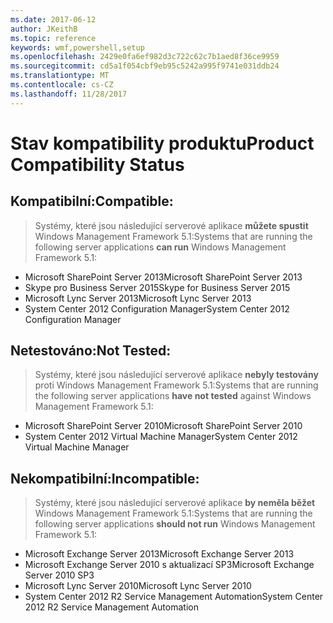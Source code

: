 ```yaml
---
ms.date: 2017-06-12
author: JKeithB
ms.topic: reference
keywords: wmf,powershell,setup
ms.openlocfilehash: 2429e0fa6ef982d3c722c62c7b1aed8f36ce9959
ms.sourcegitcommit: cd5a1f054cbf9eb95c5242a995f9741e031ddb24
ms.translationtype: MT
ms.contentlocale: cs-CZ
ms.lasthandoff: 11/28/2017
---
```

# <a name="product-compatibility-status"></a><span data-ttu-id="05d2f-102">Stav kompatibility produktu</span><span class="sxs-lookup"><span data-stu-id="05d2f-102">Product Compatibility Status</span></span>

## <a name="compatible"></a><span data-ttu-id="05d2f-103">Kompatibilní:</span><span class="sxs-lookup"><span data-stu-id="05d2f-103">Compatible:</span></span>
> <span data-ttu-id="05d2f-104">Systémy, které jsou následující serverové aplikace **můžete spustit** Windows Management Framework 5.1:</span><span class="sxs-lookup"><span data-stu-id="05d2f-104">Systems that are running the following server applications **can run** Windows Management Framework 5.1:</span></span>

- <span data-ttu-id="05d2f-105">Microsoft SharePoint Server 2013</span><span class="sxs-lookup"><span data-stu-id="05d2f-105">Microsoft SharePoint Server 2013</span></span>
- <span data-ttu-id="05d2f-106">Skype pro Business Server 2015</span><span class="sxs-lookup"><span data-stu-id="05d2f-106">Skype for Business Server 2015</span></span>
- <span data-ttu-id="05d2f-107">Microsoft Lync Server 2013</span><span class="sxs-lookup"><span data-stu-id="05d2f-107">Microsoft Lync Server 2013</span></span>
- <span data-ttu-id="05d2f-108">System Center 2012 Configuration Manager</span><span class="sxs-lookup"><span data-stu-id="05d2f-108">System Center 2012 Configuration Manager</span></span>

## <a name="not-tested"></a><span data-ttu-id="05d2f-109">Netestováno:</span><span class="sxs-lookup"><span data-stu-id="05d2f-109">Not Tested:</span></span>
> <span data-ttu-id="05d2f-110">Systémy, které jsou následující serverové aplikace **nebyly testovány** proti Windows Management Framework 5.1:</span><span class="sxs-lookup"><span data-stu-id="05d2f-110">Systems that are running the following server applications **have not tested** against Windows Management Framework 5.1:</span></span>

- <span data-ttu-id="05d2f-111">Microsoft SharePoint Server 2010</span><span class="sxs-lookup"><span data-stu-id="05d2f-111">Microsoft SharePoint Server 2010</span></span>
- <span data-ttu-id="05d2f-112">System Center 2012 Virtual Machine Manager</span><span class="sxs-lookup"><span data-stu-id="05d2f-112">System Center 2012 Virtual Machine Manager</span></span>

## <a name="incompatible"></a><span data-ttu-id="05d2f-113">Nekompatibilní:</span><span class="sxs-lookup"><span data-stu-id="05d2f-113">Incompatible:</span></span>
> <span data-ttu-id="05d2f-114">Systémy, které jsou následující serverové aplikace **by neměla běžet** Windows Management Framework 5.1:</span><span class="sxs-lookup"><span data-stu-id="05d2f-114">Systems that are running the following server applications **should not run** Windows Management Framework 5.1:</span></span>

- <span data-ttu-id="05d2f-115">Microsoft Exchange Server 2013</span><span class="sxs-lookup"><span data-stu-id="05d2f-115">Microsoft Exchange Server 2013</span></span>
- <span data-ttu-id="05d2f-116">Microsoft Exchange Server 2010 s aktualizací SP3</span><span class="sxs-lookup"><span data-stu-id="05d2f-116">Microsoft Exchange Server 2010 SP3</span></span>
- <span data-ttu-id="05d2f-117">Microsoft Lync Server 2010</span><span class="sxs-lookup"><span data-stu-id="05d2f-117">Microsoft Lync Server 2010</span></span>
- <span data-ttu-id="05d2f-118">System Center 2012 R2 Service Management Automation</span><span class="sxs-lookup"><span data-stu-id="05d2f-118">System Center 2012 R2 Service Management Automation</span></span>

